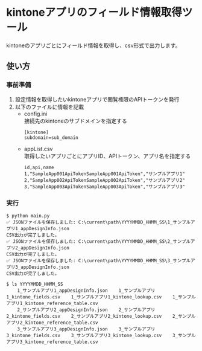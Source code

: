 kintoneアプリのフィールド情報取得ツール
========================================

kintoneのアプリごとにフィールド情報を取得し、csv形式で出力します。

## 使い方
### 事前準備
1. 設定情報を取得したいkintoneアプリで閲覧権限のAPIトークンを発行
2. 以下のファイルに情報を記載
    - config.ini  
        接続先のkintoneのサブドメインを指定する
        ```
        [kintone]
        subdomain=sub_domain
        ```
    - appList.csv  
        取得したいアプリごとにアプリID、APIトークン、アプリ名を指定する
        ```
        id,api,name
        1,"SampleApp001ApiTokenSampleApp001ApiToken","サンプルアプリ1"
        2,"SampleApp002ApiTokenSampleApp002ApiToken","サンプルアプリ2"
        3,"SampleApp003ApiTokenSampleApp003ApiToken","サンプルアプリ3"
        ```
### 実行
```
$ python main.py 
✅ JSONファイルを保存しました: C:\current\path\YYYYMMDD_HHMM_SS\1_サンプルアプリ1_appDesignInfo.json
CSV出力が完了しました。
✅ JSONファイルを保存しました: C:\current\path\YYYYMMDD_HHMM_SS\2_サンプルアプリ2_appDesignInfo.json
CSV出力が完了しました。
✅ JSONファイルを保存しました: C:\current\path\YYYYMMDD_HHMM_SS\3_サンプルアプリ3_appDesignInfo.json
CSV出力が完了しました。

$ ls YYYYMMDD_HHMM_SS
    1_サンプルアプリ1_appDesignInfo.json    1_サンプルアプリ1_kintone_fields.csv    1_サンプルアプリ1_kintone_lookup.csv    1_サンプルアプリ1_kintone_reference_table.csv
    2_サンプルアプリ2_appDesignInfo.json    2_サンプルアプリ2_kintone_fields.csv    2_サンプルアプリ2_kintone_lookup.csv    2_サンプルアプリ2_kintone_reference_table.csv
    3_サンプルアプリ3_appDesignInfo.json    3_サンプルアプリ3_kintone_fields.csv    3_サンプルアプリ3_kintone_lookup.csv    3_サンプルアプリ3_kintone_reference_table.csv
```